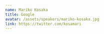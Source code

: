 ```yaml
---
name: Mariko Kosaka
title: Google
avatar: /assets/speakers/mariko-kosaka.jpg
link: https://twitter.com/kosamari
---
```

